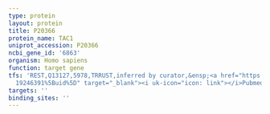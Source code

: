 ```yaml
---
type: protein
layout: protein
title: P20366
protein_name: TAC1
uniprot_accession: P20366
ncbi_gene_id: '6863'
organism: Homo sapiens
function: target gene
tfs: 'REST,Q13127,5978,TRRUST,inferred by curator,&ensp;<a href="https://www.ncbi.nlm.nih.gov/pubmed/?term=12220737;
  19246391%5Buid%5D" target="_blank"><i uk-icon="icon: link"></i>Pubmed</a>'
targets: ''
binding_sites: ''
---
```

